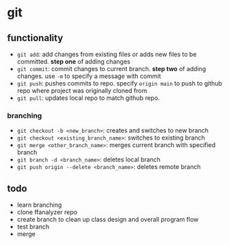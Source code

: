 # git

## functionality

* `git add`: add changes from existing files or adds new files to be committed. **step one** of adding changes
* `git commit`: commit changes to current branch. **step two** of adding changes. use `-m` to specify a message with commit
* `git push`: pushes commits to repo. specify `origin main` to push to github repo where project was originally cloned from
* `git pull`: updates local repo to match github repo.

### branching

* `git checkout -b <new_branch>`: creates and switches to new branch
* `git checkout <existing_branch_name>`: switches to existing branch
* `git merge <other_branch_name>`: merges current branch with specified branch
* `git branch -d <branch_name>`: deletes local branch
* `git push origin --delete <branch_name>`: deletes remote branch

## todo

* learn branching
* clone ffanalyzer repo
* create branch to clean up class design and overall program flow
* test branch
* merge

